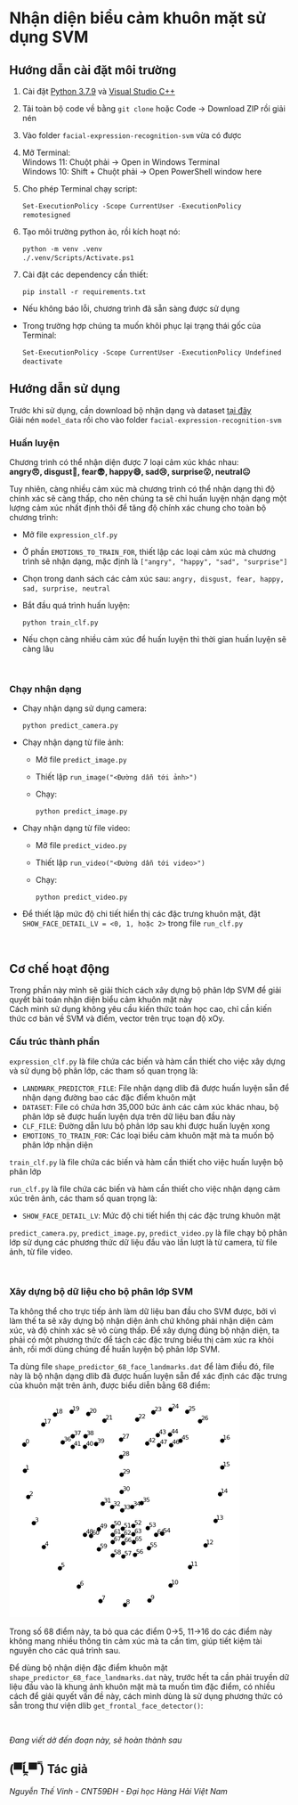 # Nhận diện biểu cảm khuôn mặt sử dụng SVM

## Hướng dẫn cài đặt môi trường

1. Cài đặt [Python 3.7.9](https://www.python.org/downloads/release/python-379/) và [Visual Studio C++](https://visualstudio.microsoft.com/vs/features/cplusplus/)

2. Tải toàn bộ code về bằng `git clone` hoặc Code -> Download ZIP rồi giải nén

3. Vào folder `facial-expression-recognition-svm` vừa có được

4. Mở Terminal:\
    Windows 11: Chuột phải -> Open in Windows Terminal\
    Windows 10: Shift + Chuột phải -> Open PowerShell window here

5. Cho phép Terminal chạy script:
    ```
    Set-ExecutionPolicy -Scope CurrentUser -ExecutionPolicy remotesigned
    ```

6. Tạo môi trường python ảo, rồi kích hoạt nó:
    ```
    python -m venv .venv
    ./.venv/Scripts/Activate.ps1
    ```

7. Cài đặt các dependency cần thiết:
    ```
    pip install -r requirements.txt
    ```

- Nếu không báo lỗi, chương trình đã sẵn sàng được sử dụng
- Trong trường hợp chúng ta muốn khôi phục lại trạng thái gốc của Terminal:

    ```
    Set-ExecutionPolicy -Scope CurrentUser -ExecutionPolicy Undefined
    deactivate
    ```

## Hướng dẫn sử dụng

Trước khi sử dụng, cần download bộ nhận dạng và dataset [tại đây](https://www.mediafire.com/file/9c9rzh7wxu6h11u/model_data.rar/file)\
Giải nén `model_data` rồi cho vào folder `facial-expression-recognition-svm`

### Huấn luyện
Chương trình có thể nhận diện được 7 loại cảm xúc khác nhau:\
**angry:angry:,
disgust:vomiting_face:,
fear:fearful:,
happy:smile:,
sad:cry:,
surprise:open_mouth:,
neutral:neutral_face:**

Tuy nhiên, càng nhiều cảm xúc mà chương trình có thể nhận dạng thì độ chính xác sẽ càng thấp, cho nên chúng ta sẽ chỉ huấn luyện nhận dạng một lượng cảm xúc nhất định thôi để tăng độ chính xác chung cho toàn bộ chương trình:

- Mở file `expression_clf.py`
- Ở phần `EMOTIONS_TO_TRAIN_FOR`, thiết lập các loại cảm xúc mà chương trình sẽ nhận dạng, mặc định là `["angry", "happy", "sad", "surprise"]`
- Chọn trong danh sách các cảm xúc sau: `angry, disgust, fear, happy, sad, surprise, neutral`
- Bắt đầu quá trình huấn luyện:

    ```
    python train_clf.py
    ```
- Nếu chọn càng nhiều cảm xúc để huấn luyện thì thời gian huấn luyện sẽ càng lâu

<br />

### Chạy nhận dạng
- Chạy nhận dạng sử dụng camera:

    ```
    python predict_camera.py
    ```
- Chạy nhận dạng từ file ảnh:
    - Mở file `predict_image.py`
    - Thiết lập `run_image("<Đường dẫn tới ảnh>")`
    - Chạy:
    
        ```
        python predict_image.py
        ```
- Chạy nhận dạng từ file video:
    - Mở file `predict_video.py`
    - Thiết lập `run_video("<Đường dẫn tới video>")`
    - Chạy:
    
        ```
        python predict_video.py
        ```

- Để thiết lập mức độ chi tiết hiển thị các đặc trưng khuôn mặt, đặt `SHOW_FACE_DETAIL_LV = <0, 1, hoặc 2>` trong file `run_clf.py`

<br />

## Cơ chế hoạt động
Trong phần này mình sẽ giải thích cách xây dựng bộ phân lớp SVM để giải quyết bài toán nhận diện biểu cảm khuôn mặt này\
Cách mình sử dụng không yêu cầu kiến thức toán học cao, chỉ cần kiến thức cơ bản về SVM và điểm, vector trên trục toạn độ xOy.

### Cấu trúc thành phần
`expression_clf.py` là file chứa các biến và hàm cần thiết cho việc xây dựng và sử dụng bộ phân lớp, các tham số quan trọng là:
- `LANDMARK_PREDICTOR_FILE`: File nhận dạng dlib đã được huấn luyện sẵn để nhận dạng đường bao các đặc điểm khuôn mặt
- `DATASET`: File có chứa hơn 35,000 bức ảnh các cảm xúc khác nhau, bộ phân lớp sẽ được huấn luyện dựa trên dữ liệu ban đầu này
- `CLF_FILE`: Đường dẫn lưu bộ phân lớp sau khi được huấn luyện xong
- `EMOTIONS_TO_TRAIN_FOR`: Các loại biểu cảm khuôn mặt mà ta muốn bộ phân lớp nhận diện

`train_clf.py` là file chứa các biến và hàm cần thiết cho việc huấn luyện bộ phân lớp

`run_clf.py` là file chứa các biến và hàm cần thiết cho việc nhận dạng cảm xúc trên ảnh, các tham số quan trọng là:
- `SHOW_FACE_DETAIL_LV`: Mức độ chi tiết hiển thị các đặc trưng khuôn mặt

`predict_camera.py`, `predict_image.py`, `predict_video.py` là file chạy bộ phân lớp sử dụng các phương thức dữ liệu đầu vào lần lượt là từ camera, từ file ảnh, từ file video.

<br />

### Xây dựng bộ dữ liệu cho bộ phân lớp SVM
Ta không thể cho trực tiếp ảnh làm dữ liệu ban đầu cho SVM được, bởi vì làm thế ta sẽ xây dựng bộ nhận diện ảnh chứ không phải nhận diện cảm xúc, và độ chính xác sẽ vô cùng thấp. Để xây dựng đúng bộ nhận diện, ta phải có một phương thức để tách các đặc trưng biểu thị cảm xúc ra khỏi ảnh, rồi mới dùng chúng để huấn luyện bộ phân lớp SVM.

Ta dùng file `shape_predictor_68_face_landmarks.dat` để làm điều đó, file này là bộ nhận dạng dlib đã được huấn luyện sẵn để xác định các đặc trưng của khuôn mặt trên ảnh, được biểu diễn bằng 68 điểm:

![](data/68.png)

Trong số 68 điểm này, ta bỏ qua các điểm 0->5, 11->16 do các điểm này không mang nhiều thông tin cảm xúc mà ta cần tìm, giúp tiết kiệm tài nguyên cho các quá trình sau.

Để dùng bộ nhận diện đặc điểm khuôn mặt `shape_predictor_68_face_landmarks.dat` này, trước hết ta cần phải truyền dữ liệu đầu vào là khung ảnh khuôn mặt mà ta muốn tìm đặc điểm, có nhiều cách để giải quyết vấn đề này, cách mình dùng là sử dụng phương thức có sẵn trong thư viện dlib `get_frontal_face_detector()`:

<br />

*Đang viết dở đến đoạn này, sẽ hoàn thành sau*

## (▀̿Ĺ̯▀̿ ̿) Tác giả
*Nguyễn Thế Vinh - CNT59ĐH - Đại học Hàng Hải Việt Nam*
